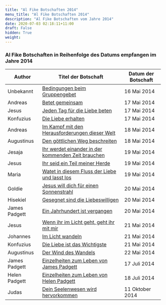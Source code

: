 ```yaml
---
title: "Al Fike Botschaften 2014"
menu_title: "Al Fike Botschaften 2014"
description: "Al Fike Botschaften vom Jahre 2014"
date: 2020-07-03 02:18:11+11:00
draft: False
hidden: True
weight:
---
```

### Al Fike Botschaften in Reihenfolge des Datums empfangen im Jahre 2014

**Author** | **Titel der Botschaft** | **Datum der Botschaft**  
---|---|---
Unbekannt | [Bedingungen beim Gruppengebet](/aktuelle-botschaften/aktuelle-botschaften-in-reihenfolge-des-datums/aktuelle-botschaften-2014/bedingungen-beim-gruppengebet-af-unbekannt-16-mai-2014/) | 16 Mai 2014
Andreas | [Betet gemeinsam](/aktuelle-botschaften/aktuelle-botschaften-in-reihenfolge-des-datums/aktuelle-botschaften-2014/betet-gemeinsam-af-andreas-17-mai-2014/) | 17 Mai 2014
Jesus | [Jeden Tag für die Liebe beten](/aktuelle-botschaften/aktuelle-botschaften-in-reihenfolge-des-datums/aktuelle-botschaften-2014/jeden-tag-fuer-die-liebe-beten-af-jesus-17-mai-2014/) | 17 Mai 2014
Konfuzius | [Die Liebe erhalten](/aktuelle-botschaften/aktuelle-botschaften-in-reihenfolge-des-datums/aktuelle-botschaften-2014/die-liebe-erhalten-af-konfuzius-17-mai-2014/) | 17 Mai 2014
Andreas | [Im Kampf mit den Herausforderungen dieser Welt](/aktuelle-botschaften/aktuelle-botschaften-in-reihenfolge-des-datums/aktuelle-botschaften-2014/im-kampf-mit-den-herausforderungen-dieser-welt-af-andreas-18-mai-2014/) | 18 Mai 2014
Augustinus | [Den göttlichen Weg beschreiten](/aktuelle-botschaften/aktuelle-botschaften-in-reihenfolge-des-datums/aktuelle-botschaften-2014/den-goettlichen-weg-beschreiten-af-augustinus-18-mai-2014/) | 18 Mai 2014
Jesaja | [Ihr werdet einander in der kommenden Zeit brauchen](/aktuelle-botschaften/aktuelle-botschaften-in-reihenfolge-des-datums/aktuelle-botschaften-2014/ihr-werdet-einander-in-der-kommenden-zeit-brauchen-af-jesaja-19-mai-2014/) | 19 Mai 2014
Jesus | [Ihr seid ein Teil meiner Herde](/aktuelle-botschaften/aktuelle-botschaften-in-reihenfolge-des-datums/aktuelle-botschaften-2014/ihr-seid-ein-teil-meiner-herde-af-jesus-19-mai-2014/) | 19 Mai 2014
Maria | [Watet in diesem Fluss der Liebe und lasst los](/aktuelle-botschaften/aktuelle-botschaften-in-reihenfolge-des-datums/aktuelle-botschaften-2014/watet-in-diesem-fluss-der-liebe-und-lasst-los-af-maria-19-mai-2014/) | 19 Mai 2014
Goldie | [Jesus will dich für einen Sonnenstrahl](/aktuelle-botschaften/aktuelle-botschaften-in-reihenfolge-des-datums/aktuelle-botschaften-2014/jesus-will-dich-fuer-einen-sonnenstrahl-af-goldie-20-mai-2014/) | 20 Mai 2014
Hisekiel | [Gesegnet sind die Liebeswilligen](/aktuelle-botschaften/aktuelle-botschaften-in-reihenfolge-des-datums/aktuelle-botschaften-2014/gesegnet-sind-die-liebeswilligen-af-hisekiel-20-mai-2014/) | 20 Mai 2014
James Padgett | [Ein Jahrhundert ist vergangen](/aktuelle-botschaften/aktuelle-botschaften-in-reihenfolge-des-datums/aktuelle-botschaften-2014/ein-jahrhundert-ist-vergangen-af-james-padgett-20-mai-2014/) | 20 Mai 2014
Jesus | [Wenn ihr im Licht geht, geht ihr mit mir](/aktuelle-botschaften/aktuelle-botschaften-in-reihenfolge-des-datums/aktuelle-botschaften-2014/wenn-ihr-im-licht-geht-geht-ihr-mit-mir-af-jesus-21-mai-2014/) | 21 Mai 2014
Johannes | [Im Licht wandeln](/aktuelle-botschaften/aktuelle-botschaften-in-reihenfolge-des-datums/aktuelle-botschaften-2014/im-licht-wandeln-af-johannes-21-mai-2014/) | 21 Mai 2014
Konfuzius | [Die Liebe ist das Wichtigste](/aktuelle-botschaften/aktuelle-botschaften-in-reihenfolge-des-datums/aktuelle-botschaften-2014/die-liebe-ist-das-wichtigste-af-konfuzius-21-mai-2014/) | 21 Mai 2014
Augustinus | [Der Wind des Wandels](/aktuelle-botschaften/aktuelle-botschaften-in-reihenfolge-des-datums/aktuelle-botschaften-2014/der-wind-des-wandels-af-augustinus-22-mai-2014/) | 22 Mai 2014
James Padgett | [Einzelheiten zum Leben von James Padgett](/aktuelle-botschaften/aktuelle-botschaften-in-reihenfolge-des-datums/aktuelle-botschaften-2014/einzelheiten-zum-leben-von-james-padgett-af-james-padgett-17-juli-2014/) | 17 Juli 2014
Helen Padgett | [Einzelheiten zum Leben von Helen Padgett](/aktuelle-botschaften/aktuelle-botschaften-in-reihenfolge-des-datums/aktuelle-botschaften-2014/einzelheiten-zum-leben-von-helen-padgett-af-helen-padgett-18-juli-2014/) | 18 Juli 2014
Judas | [Dein Seelenwesen wird hervorkommen](/aktuelle-botschaften/aktuelle-botschaften-in-reihenfolge-des-datums/aktuelle-botschaften-2014/dein-seelenwesen-wird-hervorkommen-af-judas-11-oktober-2014/) | 11 Oktober 2014
